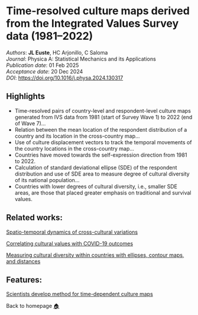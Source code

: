 # Time-resolved culture maps derived from the Integrated Values Survey data (1981–2022)

_Authors_: **JL Euste**, HC Arjonillo, C Saloma <br>
_Journal_: Physica A: Statistical Mechanics and its Applications <br>
_Publication date_: 01 Feb 2025 <br>
_Acceptance date_: 20 Dec 2024 <br>
_DOI_: https://doi.org/10.1016/j.physa.2024.130317 <br>



## Highlights
- Time-resolved pairs of country-level and respondent-level culture maps generated from
IVS data from 1981 (start of Survey Wave 1) to 2022 (end of Wave 7)...
- Relation between the mean location of the respondent distribution of a country and its
location in the cross-country map...
- Use of culture displacement vectors to track the temporal movements of the country
locations in the cross-country map...
- Countries have moved towards the self-expression direction from 1981 to 2022.
- Calculation of standard deviational ellipse (SDE) of the respondent distribution and use of SDE area to measure degree of cultural diversity of its national population...
- Countries with lower degrees of cultural diversity, i.e., smaller SDE areas, are those that
placed greater emphasis on traditional and survival values.

## Related works:
[Spatio-temporal dynamics of cross-cultural variations ](https://proceedings.spp-online.org/article/view/SPP-2018-1B-04)

[Correlating cultural values with COVID-19 outcomes ](https://proceedings.spp-online.org/article/view/SPP-2021-PB-20)

[Measuring cultural diversity within countries with ellipses, contour maps, and distances](https://proceedings.spp-online.org/article/view/SPP-2024-1D-01)

## Features:
[Scientists develop method for time-dependent culture maps](https://upd.edu.ph/scientists-develop-method-for-time-dependent-culture-maps/)

Back to homepage [🏠](../README.md)
